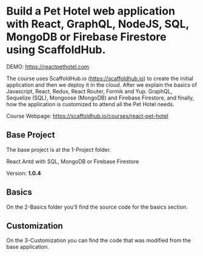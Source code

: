 # Build a Pet Hotel web application with React, GraphQL, NodeJS, SQL, MongoDB or Firebase Firestore using ScaffoldHub.

DEMO: https://reactpethotel.com.

The course uses ScaffoldHub.io (https://scaffoldhub.io) to create the initial application and then we deploy it in the cloud. After we explain the basics of Javascript, React, Redux, React Router, Formik and Yup. GraphQL, Sequelize (SQL), Mongoose (MongoDB) and Firebase Firestore, and finally, how the application is customized to attend all the Pet Hotel needs.

Course Webpage: https://scaffoldhub.io/courses/react-pet-hotel

## Base Project

The base project is at the 1-Project folder.

React Antd with SQL, MongoDB or Firebase Firestore

Version: **1.0.4**

## Basics

On the 2-Basics folder you'll find the source code for the basics section.

## Customization

On the 3-Customization you can find the code that was modified from the base application.
